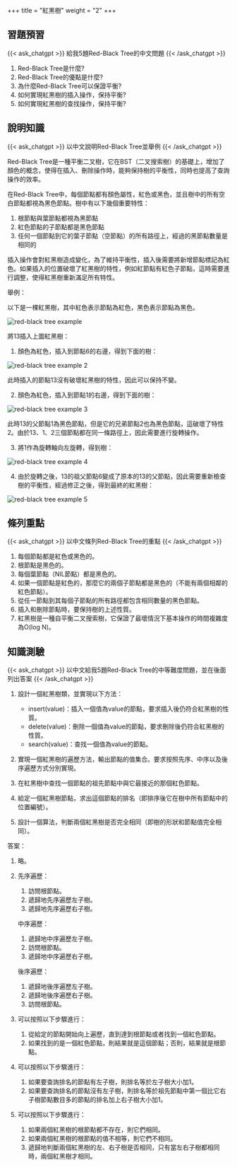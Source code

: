 +++
title = "紅黑樹"
weight = "2"
+++
## 習題預習
{{< ask_chatgpt >}}
給我5題Red-Black Tree的中文問題
{{< /ask_chatgpt >}}



1. Red-Black Tree是什麼?
2. Red-Black Tree的優點是什麼?
3. 為什麼Red-Black Tree可以保證平衡?
4. 如何實現紅黑樹的插入操作，保持平衡?
5. 如何實現紅黑樹的查找操作，保持平衡?   

## 說明知識
{{< ask_chatgpt >}}
以中文說明Red-Black Tree並舉例
{{< /ask_chatgpt >}}



Red-Black Tree是一種平衡二叉樹，它在BST（二叉搜索樹）的基礎上，增加了顏色的概念，使得在插入、刪除操作時，能夠保持樹的平衡性，同時也提高了查詢操作的效率。

在Red-Black Tree中，每個節點都有顏色屬性，紅色或黑色，並且樹中的所有空白節點都視為黑色節點。樹中有以下幾個重要特性：

1. 根節點與葉節點都視為黑節點
2. 紅色節點的子節點都是黑色節點
3. 任何一個節點到它的葉子節點（空節點）的所有路徑上，經過的黑節點數量是相同的

插入操作會對紅黑樹造成變化，為了維持平衡性，插入後需要將新增節點標記為紅色。如果插入的位置破壞了紅黑樹的特性，例如紅節點有紅色子節點，這時需要進行調整，使得紅黑樹重新滿足所有特性。

舉例：

以下是一棵紅黑樹，其中紅色表示節點為紅色，黑色表示節點為黑色。

![red-black tree example](https://i.imgur.com/ZKPoJPy.png)

將13插入上圖紅黑樹：

1. 顏色為紅色，插入到節點6的右邊，得到下面的樹：

![red-black tree example 2](https://i.imgur.com/D8VwWvc.png)

此時插入的節點13沒有破壞紅黑樹的特性，因此可以保持不變。

2. 顏色為紅色，插入到節點1的右邊，得到下面的樹：

![red-black tree example 3](https://i.imgur.com/TQdRl6U.png)

此時13的父節點1為黑色節點，但是它的兄弟節點2也為黑色節點，這破壞了特性2。由於13、1、2三個節點都在同一條路徑上，因此需要進行旋轉操作。

3. 將1作為旋轉軸向左旋轉，得到樹：

![red-black tree example 4](https://i.imgur.com/Di9Sohu.png)

4. 由於旋轉之後，13的祖父節點6變成了原本的13的父節點，因此需要重新檢查樹的平衡性，經過修正之後，得到最終的紅黑樹：

![red-black tree example 5](https://i.imgur.com/VcmDZyl.png)   

## 條列重點
{{< ask_chatgpt >}}
以中文條列Red-Black Tree的重點
{{< /ask_chatgpt >}}



1. 每個節點都是紅色或黑色的。
2. 根節點是黑色的。
3. 每個葉節點（NIL節點）都是黑色的。
4. 如果一個節點是紅色的，那麼它的兩個子節點都是黑色的（不能有兩個相鄰的紅色節點）。
5. 從任一節點到其每個子節點的所有路徑都包含相同數量的黑色節點。
6. 插入和刪除節點時，要保持樹的上述性質。
7. 紅黑樹是一種自平衡二叉搜索樹，它保證了最壞情況下基本操作的時間複雜度為O(log N)。   

## 知識測驗
{{< ask_chatgpt >}}
以中文給我5題Red-Black Tree的中等難度問題，並在後面列出答案
{{< /ask_chatgpt >}}



1. 設計一個紅黑樹類，並實現以下方法：
   - insert(value)：插入一個值為value的節點，要求插入後仍符合紅黑樹的性質。
   - delete(value)：刪除一個值為value的節點，要求刪除後仍符合紅黑樹的性質。
   - search(value)：查找一個值為value的節點。

2. 實現一個紅黑樹的遍歷方法，輸出節點的值集合。要求按照先序、中序以及後序遍歷方式分別實現。

3. 在紅黑樹中查找一個節點的祖先節點中與它最接近的那個紅色節點。

4. 給定一個紅黑樹節點，求出這個節點的排名（即排序後它在樹中所有節點中的位置編號）。

5. 設計一個算法，判斷兩個紅黑樹是否完全相同（即樹的形狀和節點值完全相同）。


答案：

1. 略。

2. 先序遍歷：
   1. 訪問根節點。
   2. 遞歸地先序遍歷左子樹。
   3. 遞歸地先序遍歷右子樹。
   
   中序遍歷：
   1. 遞歸地中序遍歷左子樹。
   2. 訪問根節點。
   3. 遞歸地中序遍歷右子樹。
   
   後序遍歷：
   1. 遞歸地後序遍歷左子樹。
   2. 遞歸地後序遍歷右子樹。
   3. 訪問根節點。

3. 可以按照以下步驟進行：
   1. 從給定的節點開始向上遍歷，直到達到根節點或者找到一個紅色節點。
   2. 如果找到的是一個紅色節點，則結果就是這個節點；否則，結果就是根節點。

4. 可以按照以下步驟進行：
   1. 如果要查詢排名的節點有左子樹，則排名等於左子樹大小加1。
   2. 如果要查詢排名的節點沒有左子樹，則排名等於祖先節點中第一個比它右子樹節點數目多的節點的排名加上右子樹大小加1。

5. 可以按照以下步驟進行：
   1. 如果兩個紅黑樹的根節點都不存在，則它們相同。
   2. 如果兩個紅黑樹的根節點的值不相等，則它們不相同。
   3. 遞歸地判斷兩個紅黑樹的左、右子樹是否相同，只有當左右子樹都相同時，兩個紅黑樹才相同。   

